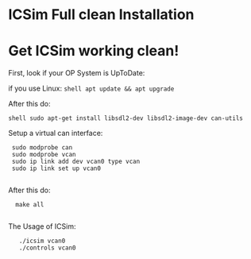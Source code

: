 # ICSim Full clean Installation 

# Get ICSim working clean!

First, look if your OP System is UpToDate:

  if you use Linux: ```shell apt update && apt upgrade               ```
  
After this do:
  
  ```shell sudo apt-get install libsdl2-dev libsdl2-image-dev can-utils                     ```
  
Setup a virtual can interface:

 ```
  sudo modprobe can
  sudo modprobe vcan
  sudo ip link add dev vcan0 type vcan
  sudo ip link set up vcan0 
  
  ```
  
After this do:

```
  make all     
  
```
  
The Usage of ICSim:

```
   ./icsim vcan0	
   ./controls vcan0 
```
